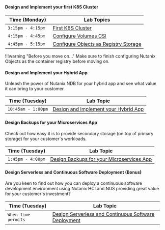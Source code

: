

#### Design and Implement your first K8S Cluster


| Time (Monday)| Lab Topics  |
|-------------------------|----------|
| `3:15pm - 4:15pm `   | <a href="https://ocp.howntnx.win/" target="_blank">First K8S Cluster</a>          |
| `4:15pm - 4:45pm `  | <a href="https://ocp.howntnx.win/ocp_ntnx_hci/ocp_csi" target="_blank">Configure Volumes CSI</a>          |
| `4:45pm - 5:15pm `  | <a href="https://ocp.howntnx.win/optional_labs/ocp_image_registry" target="_blank">Configure Objects as Registry Storage</a>          |

!!!warning "Before you move on..."
                                  Make sure to finish configuring Nutanix Objects as the container registry before moving on.


#### Design and Implement your Hybrid App

Unleash the power of Nutanix NDB for your hybrid app and see what value it can bring to your customer.

| Time (Tuesday) | Lab Topic  |
|-------------------------|----------|
| `10:45am - 1:00pm` | <a href="https://ocp.howntnx.win/ocp_ndb/" target="_blank">Design and Implement your Hybrid App</a>|


#### Design Backups for your Microservices App

Check out how easy it is to provide secondary storage (on top of primary storage) for your customer's workloads.

| Time (Tuesday) | Lab Topic |
|-------------------------|----------|
|` 1:45pm - 4:00pm `  |<a href="https://ocp.howntnx.win/optional_labs/objects_prep" target="_blank">Design Backups for your Microservices App</a> |

#### Design Serverless and Continuous Software Deployment (Bonus)

Are you keen to find out how you can deploy a continuous software development environment using Nutanix HCI and NUS providing great value for your customer's investment?

| Time (Tuesday) | Lab Topic|
|-------------------------|----------|
|`When time permits `  |<a href="https://ocp.howntnx.win/ocp_serverless/" target="_blank">Design Serverless and Continuous Software Deployment</a> |

